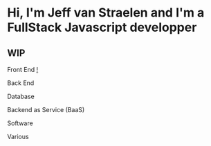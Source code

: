 # Hi, I'm Jeff van Straelen and I'm a FullStack Javascript developper 

## WIP

Front End 
[!](https://upload.wikimedia.org/wikipedia/commons/9/99/Unofficial_JavaScript_logo_2.svg)

Back End

Database

Backend as Service (BaaS)

Software

Various
